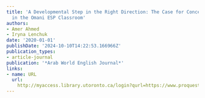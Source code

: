 ```yaml
---
title: 'A Developmental Step in the Right Direction: The Case for Concept-Based Instruction
  in the Omani ESP Classroom'
authors:
- Amer Ahmed
- Iryna Lenchuk
date: '2020-01-01'
publishDate: '2024-10-10T14:22:53.166966Z'
publication_types:
- article-journal
publication: '*Arab World English Journal*'
links:
- name: URL
  url: 
    http://myaccess.library.utoronto.ca/login?qurl=https://www.proquest.com/docview/2535438294?accountid=14771&bdid=38382&_bd=Mm%2BDauzixTk5UDSmxezr9LR3YxM%3D
---
```

